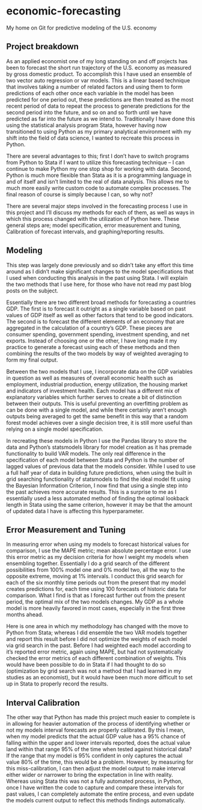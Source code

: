 # economic-forecasting
My home on Git for predictive modeling of the U.S. economy

## Project breakdown

As an applied economist one of my long standing on and off projects has been to forecast the short run trajectory of the U.S. economy as measured by gross domestic product. To accomplish this I have used an ensemble of two vector auto regression or var models. This is a linear based technique that involves taking a number of related factors and using them to form predictions of each other once each variable in the model has been predicted for one period out, these predictions are then treated as the most recent period of data to repeat the process to generate predictions for the second period into the future, and so on and so forth until we have predicted as far into the future as we intend to. Traditionally I have done this using the statistical analysis program Stata, however having now transitioned to using Python as my primary analytical environment with my shift into the field of data science, I wanted to recreate this process in Python. 

There are several advantages to this; first I don’t have to switch programs from Python to Stata if I want to utilize this forecasting technique – I can continue to make Python my one stop shop for working with data. Second, Python is much more flexible than Stata as it is a programming language in and of itself and isn’t limited to the real of data analysis. This allows me to much more easily write custom code to automate complex processes. The final reason of course is simply because I can, so why not? 

There are several major steps involved in the forecasting process I use in this project and I’ll discuss my methods for each of them, as well as ways in which this process changed with the utilization of Python here. These general steps are; model specification, error measurement and tuning, Calibration of forecast intervals, and graphing/reporting results. 

## Modeling

This step was largely done previously and so didn’t take any effort this time around as I didn’t make significant changes to the model specifications that I used when conducting this analysis in the past using Stata. I will explain the two methods that I use here, for those who have not read my past blog posts on the subject. 

Essentially there are two different broad methods for forecasting a countries GDP. The first is to forecast it outright as a single variable based on past values of GDP itself as well as other factors
that tend to be good indicators. The second is to forecast the different elements of an economy that are aggregated in the calculation of a country’s GDP. These pieces are consumer spending, government spending, investment spending, and net exports. Instead of choosing one or the other, I have long made it my practice to generate a forecast using each of these methods and then combining the results of the two models by way of weighted averaging to form my final output. 

Between the two models that I use, I incorporate data on the GDP variables in question as well as measures of overall economic health such as employment, industrial production, energy utilization, the housing market and indicators of investment health. Each model has a different mix of explanatory variables which further serves to create a bit of distinction between their outputs. This is useful preventing an overfitting problem as can be done with a single model, and while there certainly aren’t enough outputs being averaged to get the same benefit in this way that a random forest model achieves over a single decision tree, it is still more useful than relying on a single model specification. 

In recreating these models in Python I use the Pandas library to store the data and Python’s statsmodels library for model creation as it has premade functionality to build VAR models. The only real difference in the specification of each model between Stata and Python is the number of lagged values of previous data that the models consider. While I used to use a full half year of data in building future predictions, when using the built in grid searching functionality of statsmodels to find the ideal model fit using the Bayesian Information Criterion, I now find that using a single step into the past achieves more accurate results. This is a surprise to me as I essentially used a less automated method of finding the optimal lookback length in Stata using the same criterion, however it may be that the amount of updated data I have is affecting this hyperparameter. 

## Error Measurement and Tuning

In measuring error when using my models to forecast historical values for comparison, I use the MAPE metric; mean absolute percentage error. I use this error metric as my decision criteria for how I weight my models when ensembling together. Essentially I do a grid search of the different possibilities from 100% model one and 0% model two, all the way to the opposite extreme, moving at 1% intervals. I conduct this grid search for each of the six monthly time periods out from the present that my model creates predictions for, each time using 100 forecasts of historic data for comparison. What I find is that as I forecast further out from the present period, the optimal mix of the two models changes. My GDP as a whole model is more heavily favored in most cases, especially in the first three months ahead. 

Here is one area in which my methodology has changed with the move to Python from Stata; whereas I did ensemble the two VAR models together and report this result before I did not optimize the weights of each model via grid search in the past. Before I had weighted each model according to it’s reported error metric, again using MAPE, but had not systematically checked the error metrics of each different combination of weights. This would have been possible to do in Stata if I had thought to do so (optimization by grid search was not a method that I had learned in my studies as an economist), but it would have been much more difficult to set up in Stata to properly record the results. 

## Interval Calibration

The other way that Python has made this project much easier to complete is in allowing for heavier automation of the process of identifying whether or not my models interval forecasts are properly calibrated. By this I mean, when my model predicts that the actual GDP value has a 95% chance of falling within the upper and lower intervals reported, does the actual value land within that range 95% of the time when tested against historical data? If the range that my model is 95% confident in only captures the actual value 80% of the time, this would be a problem. However, by measuring for this miss-calibration, I can then adjust the model output to make interval either wider or narrower to bring the expectation in line with reality. Whereas using Stata this was not a fully automated process, in Python, once I have written the code to capture and compare these intervals for past values, I can completely automate the entire process, and even update the models current output to reflect this methods findings automatically. 

